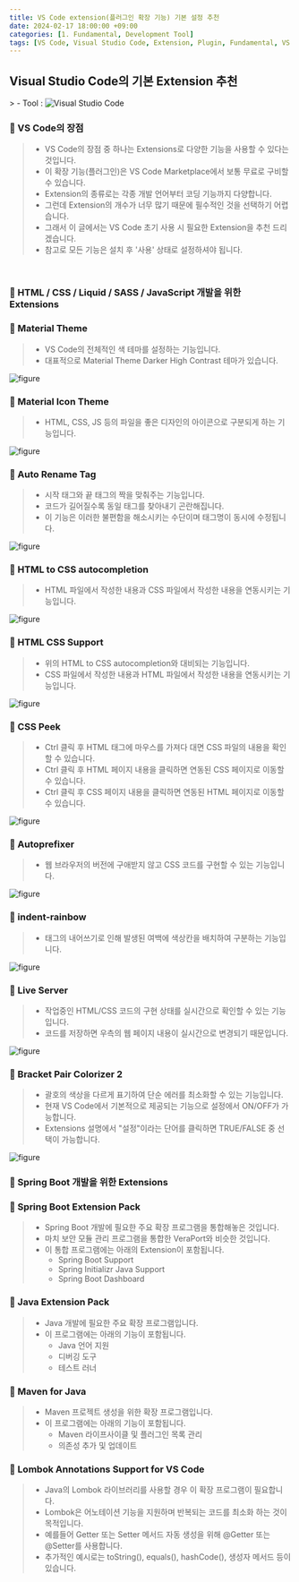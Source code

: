 ```yaml
---
title: VS Code extension(플러그인 확장 기능) 기본 설정 추천
date: 2024-02-17 18:00:00 +09:00
categories: [1. Fundamental, Development Tool]
tags: [VS Code, Visual Studio Code, Extension, Plugin, Fundamental, VS Code Extension]
---
```


<!-- 2024-02-18 글 작성 시작; 2024-02-18 페이지 호출 검토 완료 -->
<h2>Visual Studio Code의 기본 Extension 추천</h2>
> - Tool :  
<img alt="Visual Studio Code" src="https://img.shields.io/badge/-Visual_Studio_Code-007ACC?style=flat-square&logo=visual-studio-code&logoColor=white" />

<br>

### 🔔 VS Code의 장점
> - VS Code의 장점 중 하나는 Extensions로 다양한 기능을 사용할 수 있다는 것입니다.
> - 이 확장 기능(플러그인)은 VS Code Marketplace에서 보통 무료로 구비할 수 있습니다.
> - Extension의 종류로는 각종 개발 언어부터 코딩 기능까지 다양합니다.
> - 그런데 Extension의 개수가 너무 많기 때문에 필수적인 것을 선택하기 어렵습니다.
> - 그래서 이 글에서는 VS Code 초기 사용 시 필요한 Extension을 추천 드리겠습니다.
> - 참고로 모든 기능은 설치 후 '사용' 상태로 설정하셔야 됩니다.

<br>

### 🔔 HTML / CSS / Liquid / SASS / JavaScript 개발을 위한 Extensions
### 📌 Material Theme
> - VS Code의 전체적인 색 테마를 설정하는 기능입니다.
> - 대표적으로 Material Theme Darker High Contrast 테마가 있습니다.

<img src="https://github.com/Kim-src/Images/assets/150884526/d2da29b7-163c-4aec-8d39-5bf5847adb89" class="img" alt="figure">

### 📌 Material Icon Theme
> - HTML, CSS, JS 등의 파일을 좋은 디자인의 아이콘으로 구분되게 하는 기능입니다.

<img src="https://github.com/Kim-src/Images/assets/150884526/77f002f0-20dc-4468-9c28-83a2635c8c80" class="img" alt="figure">

### 📌 Auto Rename Tag
> - 시작 태그와 끝 태그의 짝을 맞춰주는 기능입니다.
> - 코드가 길어질수록 동일 태그를 찾아내기 곤란해집니다.
> - 이 기능은 이러한 불편함을 해소시키는 수단이며 태그명이 동시에 수정됩니다.

<img src="https://github.com/Kim-src/Images/assets/150884526/038cc0ce-23ca-4c36-a3f2-90308820b697" class="img" alt="figure">

### 📌 HTML to CSS autocompletion
> - HTML 파일에서 작성한 내용과 CSS 파일에서 작성한 내용을 연동시키는 기능입니다.

<img src="https://github.com/Kim-src/Images/assets/150884526/b2a9f5bb-d026-457f-b874-26b571c16443" class="img" alt="figure">

### 📌 HTML CSS Support
> - 위의 HTML to CSS autocompletion와 대비되는 기능입니다.
> - CSS 파일에서 작성한 내용과 HTML 파일에서 작성한 내용을 연동시키는 기능입니다.

<img src="https://github.com/Kim-src/Images/assets/150884526/3799e86e-54b1-4967-ab0f-16af1f0b7510" class="img" alt="figure">

### 📌 CSS Peek
> - Ctrl 클릭 후 HTML 태그에 마우스를 가져다 대면 CSS 파일의 내용을 확인할 수 있습니다.
> - Ctrl 클릭 후 HTML 페이지 내용을 클릭하면 연동된 CSS 페이지로 이동할 수 있습니다.
> - Ctrl 클릭 후 CSS 페이지 내용을 클릭하면 연동된 HTML 페이지로 이동할 수 있습니다.

<img src="https://github.com/Kim-src/Images/assets/150884526/7cf29995-c451-4b7c-a9f1-41d50834ee04" class="img" alt="figure">

### 📌 Autoprefixer
> - 웹 브라우저의 버전에 구애받지 않고 CSS 코드를 구현할 수 있는 기능입니다.

<img src="https://github.com/Kim-src/Images/assets/150884526/d3fda206-ee9a-4f2f-b4f3-ded0de074b00" class="img" alt="figure">

### 📌 indent-rainbow
> - 태그의 내어쓰기로 인해 발생된 여백에 색상칸을 배치하여 구분하는 기능입니다.

<img src="https://github.com/Kim-src/Images/assets/150884526/70088155-15ed-4228-8067-385f8c0aceed" class="img" alt="figure">

### 📌 Live Server
> - 작업중인 HTML/CSS 코드의 구현 상태를 실시간으로 확인할 수 있는 기능입니다.
> - 코드를 저장하면 우측의 웹 페이지 내용이 실시간으로 변경되기 때문입니다.

<img src="https://github.com/Kim-src/Images/assets/150884526/a32da379-21d7-48ab-b97c-1417abd80fe0" class="img" alt="figure">

### 📌 Bracket Pair Colorizer 2
> - 괄호의 색상을 다르게 표기하여 단순 에러를 최소화할 수 있는 기능입니다.
> - 현재 VS Code에서 기본적으로 제공되는 기능으로 설정에서 ON/OFF가 가능합니다.
> - Extensions 설명에서 "설정"이라는 단어를 클릭하면 TRUE/FALSE 중 선택이 가능합니다.

<img src="https://github.com/Kim-src/Images/assets/150884526/73b0d951-20b2-4ddf-947f-f7977ab2b4ae" class="img" alt="figure">

<br>

### 🔔 Spring Boot 개발을 위한 Extensions
### 📌 Spring Boot Extension Pack
> - Spring Boot 개발에 필요한 주요 확장 프로그램을 통합해놓은 것입니다.
> - 마치 보안 모듈 관리 프로그램을 통합한 VeraPort와 비슷한 것입니다.
> - 이 통합 프로그램에는 아래의 Extension이 포함됩니다.
>    - Spring Boot Support
>    - Spring Initializr Java Support
>    - Spring Boot Dashboard

### 📌 Java Extension Pack
> - Java 개발에 필요한 주요 확장 프로그램입니다.
> - 이 프로그램에는 아래의 기능이 포함됩니다.
>    - Java 언어 지원
>    - 디버깅 도구
>    - 테스트 러너

### 📌 Maven for Java
> - Maven 프로젝트 생성을 위한 확장 프로그램입니다.
> - 이 프로그램에는 아래의 기능이 포함됩니다.
>    - Maven 라이프사이클 및 플러그인 목록 관리
>    - 의존성 추가 및 업데이트

### 📌 Lombok Annotations Support for VS Code
> - Java의 Lombok 라이브러리를 사용할 경우 이 확장 프로그램이 필요합니다.
> - Lombok은 어노테이션 기능을 지원하며 반복되는 코드를 최소화 하는 것이 목적입니다.
> - 예를들어 Getter 또는 Setter 메서드 자동 생성을 위해 @Getter 또는 @Setter를 사용합니다.
> - 추가적인 예시로는 toString(), equals(), hashCode(), 생성자 메서드 등이 있습니다.

<br>
<br>
<br>
